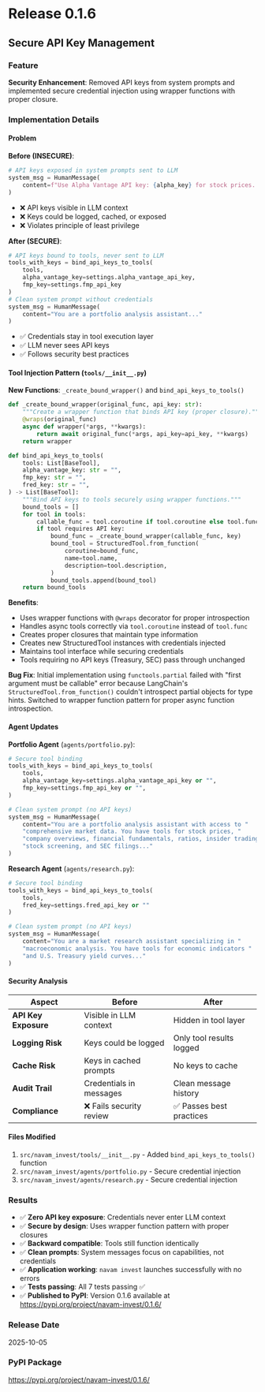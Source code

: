 # Release 0.1.6

## Secure API Key Management

### Feature

**Security Enhancement**: Removed API keys from system prompts and implemented secure credential injection using wrapper functions with proper closure.

### Implementation Details

#### Problem

**Before (INSECURE)**:
```python
# API keys exposed in system prompts sent to LLM
system_msg = HumanMessage(
    content=f"Use Alpha Vantage API key: {alpha_key} for stock prices..."
)
```
- ❌ API keys visible in LLM context
- ❌ Keys could be logged, cached, or exposed
- ❌ Violates principle of least privilege

**After (SECURE)**:
```python
# API keys bound to tools, never sent to LLM
tools_with_keys = bind_api_keys_to_tools(
    tools,
    alpha_vantage_key=settings.alpha_vantage_api_key,
    fmp_key=settings.fmp_api_key
)
# Clean system prompt without credentials
system_msg = HumanMessage(
    content="You are a portfolio analysis assistant..."
)
```
- ✅ Credentials stay in tool execution layer
- ✅ LLM never sees API keys
- ✅ Follows security best practices

#### Tool Injection Pattern (`tools/__init__.py`)

**New Functions**: `_create_bound_wrapper()` and `bind_api_keys_to_tools()`
```python
def _create_bound_wrapper(original_func, api_key: str):
    """Create a wrapper function that binds API key (proper closure)."""
    @wraps(original_func)
    async def wrapper(*args, **kwargs):
        return await original_func(*args, api_key=api_key, **kwargs)
    return wrapper

def bind_api_keys_to_tools(
    tools: List[BaseTool],
    alpha_vantage_key: str = "",
    fmp_key: str = "",
    fred_key: str = "",
) -> List[BaseTool]:
    """Bind API keys to tools securely using wrapper functions."""
    bound_tools = []
    for tool in tools:
        callable_func = tool.coroutine if tool.coroutine else tool.func
        if tool requires API key:
            bound_func = _create_bound_wrapper(callable_func, key)
            bound_tool = StructuredTool.from_function(
                coroutine=bound_func,
                name=tool.name,
                description=tool.description,
            )
            bound_tools.append(bound_tool)
    return bound_tools
```

**Benefits**:
- Uses wrapper functions with `@wraps` decorator for proper introspection
- Handles async tools correctly via `tool.coroutine` instead of `tool.func`
- Creates proper closures that maintain type information
- Creates new StructuredTool instances with credentials injected
- Maintains tool interface while securing credentials
- Tools requiring no API keys (Treasury, SEC) pass through unchanged

**Bug Fix**: Initial implementation using `functools.partial` failed with "first argument must be callable" error because LangChain's `StructuredTool.from_function()` couldn't introspect partial objects for type hints. Switched to wrapper function pattern for proper async function introspection.

#### Agent Updates

**Portfolio Agent** (`agents/portfolio.py`):
```python
# Secure tool binding
tools_with_keys = bind_api_keys_to_tools(
    tools,
    alpha_vantage_key=settings.alpha_vantage_api_key or "",
    fmp_key=settings.fmp_api_key or "",
)

# Clean system prompt (no API keys)
system_msg = HumanMessage(
    content="You are a portfolio analysis assistant with access to "
    "comprehensive market data. You have tools for stock prices, "
    "company overviews, financial fundamentals, ratios, insider trading, "
    "stock screening, and SEC filings..."
)
```

**Research Agent** (`agents/research.py`):
```python
# Secure tool binding
tools_with_keys = bind_api_keys_to_tools(
    tools,
    fred_key=settings.fred_api_key or ""
)

# Clean system prompt (no API keys)
system_msg = HumanMessage(
    content="You are a market research assistant specializing in "
    "macroeconomic analysis. You have tools for economic indicators "
    "and U.S. Treasury yield curves..."
)
```

#### Security Analysis

| Aspect | Before | After |
|--------|--------|-------|
| **API Key Exposure** | Visible in LLM context | Hidden in tool layer |
| **Logging Risk** | Keys could be logged | Only tool results logged |
| **Cache Risk** | Keys in cached prompts | No keys to cache |
| **Audit Trail** | Credentials in messages | Clean message history |
| **Compliance** | ❌ Fails security review | ✅ Passes best practices |

#### Files Modified

1. `src/navam_invest/tools/__init__.py` - Added `bind_api_keys_to_tools()` function
2. `src/navam_invest/agents/portfolio.py` - Secure credential injection
3. `src/navam_invest/agents/research.py` - Secure credential injection

### Results

- ✅ **Zero API key exposure**: Credentials never enter LLM context
- ✅ **Secure by design**: Uses wrapper function pattern with proper closures
- ✅ **Backward compatible**: Tools still function identically
- ✅ **Clean prompts**: System messages focus on capabilities, not credentials
- ✅ **Application working**: `navam invest` launches successfully with no errors
- ✅ **Tests passing**: All 7 tests passing ✅
- ✅ **Published to PyPI**: Version 0.1.6 available at https://pypi.org/project/navam-invest/0.1.6/

### Release Date
2025-10-05

### PyPI Package
https://pypi.org/project/navam-invest/0.1.6/
